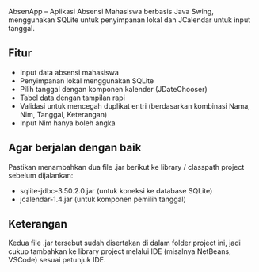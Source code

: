 AbsenApp – Aplikasi Absensi Mahasiswa berbasis Java Swing, menggunakan SQLite untuk penyimpanan lokal dan JCalendar untuk input tanggal.

## Fitur
- Input data absensi mahasiswa
- Penyimpanan lokal menggunakan SQLite
- Pilih tanggal dengan komponen kalender (JDateChooser)
- Tabel data dengan tampilan rapi
- Validasi untuk mencegah duplikat entri (berdasarkan kombinasi Nama, Nim, Tanggal, Keterangan)
- Input Nim hanya boleh angka

## Agar berjalan dengan baik
Pastikan menambahkan dua file .jar berikut ke library / classpath project sebelum dijalankan:
- sqlite-jdbc-3.50.2.0.jar (untuk koneksi ke database SQLite)
- jcalendar-1.4.jar (untuk komponen pemilih tanggal)

## Keterangan
Kedua file .jar tersebut sudah disertakan di dalam folder project ini, jadi cukup tambahkan ke library project melalui IDE (misalnya NetBeans, VSCode) sesuai petunjuk IDE.
